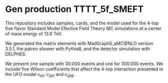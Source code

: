 # Gen production TTTT_5f_SMEFT

This repository includes samples, cards, and the model used for the 4-top five flavor Standard Model Efective Field Theory MC simulations at a center of mass energy of 13.6 TeV.

We generated the matrix elements with MadGraph5_aMC@NLO version 3.5.1, the patron shower with Pythia8, and the detector simulation with DELPHES.

We present one sample with 30.000 events and one for 300.000 events. We include five Wilson coefficients that affect the 4-top interaction presented in the UFO model $c_{tt1}$, $c_{Qt1}$ and $c_{Qt8}$.

